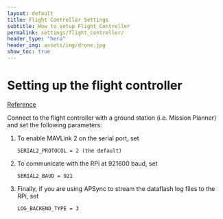 ```yaml
---
layout: default
title: Flight Controller Settings
subtitle: How to setup Flight Controller
permalink: settings/flight_controller/
header_type: "hero"
header_img: assets/img/drone.jpg
show_toc: true
---
```


# Setting up the flight controller
[Reference](https://ardupilot.org/dev/docs/raspberry-pi-via-mavlink.html)

Connect to the flight controller with a ground station (i.e. Mission Planner) and set the following parameters:

1. To enable MAVLink 2 on the serial port, set

    ``` 
    SERIAL2_PROTOCOL = 2 (the default)
    ```

2.  To communicate with the RPi at 921600 baud, set

    ```
    SERIAL2_BAUD = 921
    ```

3.  Finally, if you are using APSync to stream the dataflash log files to the RPi, set

    ```
    LOG_BACKEND_TYPE = 3
    ```